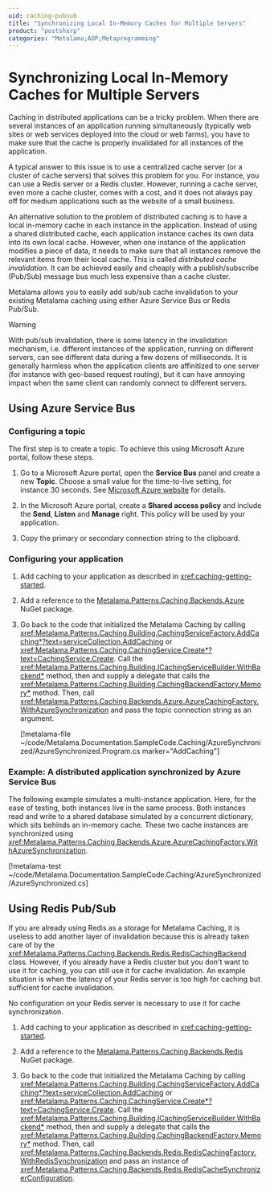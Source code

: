 ```yaml
---
uid: caching-pubsub
title: "Synchronizing Local In-Memory Caches for Multiple Servers"
product: "postsharp"
categories: "Metalama;AOP;Metaprogramming"
---
```

# Synchronizing Local In-Memory Caches for Multiple Servers

Caching in distributed applications can be a tricky problem. When there are several instances of an application running simultaneously (typically web sites or web services deployed into the cloud or web farms), you have to make sure that the cache is properly invalidated for all instances of the application.

A typical answer to this issue is to use a centralized cache server (or a cluster of cache servers) that solves this problem for you. For instance, you can use a Redis server or a Redis cluster. However, running a cache server, even more a cache cluster, comes with a cost, and it does not always pay off for medium applications such as the website of a small business.

An alternative solution to the problem of distributed caching is to have a local in-memory cache in each instance in the application. Instead of using a shared distributed cache, each application instance caches its own data into its own local cache. However, when one instance of the application modifies a piece of data, it needs to make sure that all instances remove the relevant items from their local cache. This is called *distributed cache invalidation*. It can be achieved easily and cheaply with a publish/subscribe (Pub/Sub) message bus much less expensive than a cache cluster. 

Metalama allows you to easily add sub/sub cache invalidation to your existing Metalama caching using either Azure Service Bus or Redis Pub/Sub.

> [!WARNING]
> With pub/sub invalidation, there is some latency in the invalidation mechanism, i.e. different instances of the application, running on different servers, can see different data during a few dozens of milliseconds. It is generally harmless when the application clients are affinitized to one server (for instance with geo-based request routing), but it can have annoying impact when the same client can randomly connect to different servers.


## Using Azure Service Bus


### Configuring a topic

The first step is to create a topic. To achieve this using Microsoft Azure portal, follow these steps.

1. Go to a Microsoft Azure portal, open the **Service Bus** panel and create a new **Topic**. Choose a small value for the time-to-live setting, for instance 30 seconds. See [Microsoft Azure website](https://learn.microsoft.com/en-us/azure/service-bus-messaging/service-bus-quickstart-topics-subscriptions-portal) for details. 

2. In the Microsoft Azure portal, create a **Shared access policy** and include the **Send**, **Listen** and **Manage** right. This policy will be used by your application. 

3. Copy the primary or secondary connection string to the clipboard.


### Configuring your application

1. Add caching to your application as described in <xref:caching-getting-started>. 

2. Add a reference to the [Metalama.Patterns.Caching.Backends.Azure](https://www.nuget.org/packages/Metalama.Patterns.Caching.Backends.Azure/) NuGet package. 

3. Go back to the code that initialized the Metalama Caching by calling <xref:Metalama.Patterns.Caching.Building.CachingServiceFactory.AddCaching*?text=serviceCollection.AddCaching>  or <xref:Metalama.Patterns.Caching.CachingService.Create*?text=CachingService.Create>. Call the <xref:Metalama.Patterns.Caching.Building.ICachingServiceBuilder.WithBackend*> method, then and supply a delegate that calls the <xref:Metalama.Patterns.Caching.Building.CachingBackendFactory.Memory*> method. Then, call  <xref:Metalama.Patterns.Caching.Backends.Azure.AzureCachingFactory.WithAzureSynchronization> and pass the topic connection string as an argument.

    [!metalama-file ~/code/Metalama.Documentation.SampleCode.Caching/AzureSynchronized/AzureSynchronized.Program.cs marker="AddCaching"]

### Example: A distributed application synchronized by Azure Service Bus

The following example simulates a multi-instance application. Here, for the ease of testing, both instances live in the same process. Both instances read and write to a shared database simulated by a concurrent dictionary, which sits behinds an in-memory cache. These two cache instances are synchronized using <xref:Metalama.Patterns.Caching.Backends.Azure.AzureCachingFactory.WithAzureSynchronization>. 

[!metalama-test ~/code/Metalama.Documentation.SampleCode.Caching/AzureSynchronized/AzureSynchronized.cs]


## Using Redis Pub/Sub

If you are already using Redis as a storage for Metalama Caching, it is useless to add another layer of invalidation because this is already taken care of by the <xref:Metalama.Patterns.Caching.Backends.Redis.RedisCachingBackend> class. However, if you already have a Redis cluster but you don't want to use it for caching, you can still use it for cache invalidation. An example situation is when the latency of your Redis server is too high for caching but sufficient for cache invalidation. 

No configuration on your Redis server is necessary to use it for cache synchronization.


1. Add caching to your application as described in <xref:caching-getting-started>. 
 
2. Add a reference to the [Metalama.Patterns.Caching.Backends.Redis](https://www.nuget.org/packages/Metalama.Patterns.Caching.Backends.Redis/) NuGet package. 

3. Go back to the code that initialized the Metalama Caching by calling <xref:Metalama.Patterns.Caching.Building.CachingServiceFactory.AddCaching*?text=serviceCollection.AddCaching>  or <xref:Metalama.Patterns.Caching.CachingService.Create*?text=CachingService.Create>. Call the <xref:Metalama.Patterns.Caching.Building.ICachingServiceBuilder.WithBackend*> method, then and supply a delegate that calls the <xref:Metalama.Patterns.Caching.Building.CachingBackendFactory.Memory*> method. Then, call  <xref:Metalama.Patterns.Caching.Backends.Redis.RedisCachingFactory.WithRedisSynchronization> and pass an instance of <xref:Metalama.Patterns.Caching.Backends.Redis.RedisCacheSynchronizerConfiguration>.
